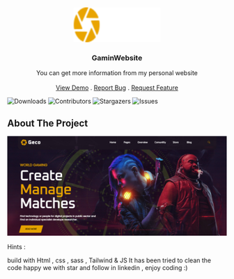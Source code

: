 <br/>
<p align="center">
  <a href="https://arshiafarrokhi.github.io/Gamingweb/">
    <img src="assets/images/logo.png" alt="Logo" width="200" height="80">
  </a>

  <h3 align="center">GaminWebsite</h3>

  <p align="center">
    You can get more information from my personal website
    <br/>
    <br/>
    <a href="https://arshiafarrokhi.github.io/Gamingweb/">View Demo</a>
    .
    <a href="https://arshiafarrokhi.github.io/Gamingweb/issues">Report Bug</a>
    .
    <a href="https://arshiafarrokhi.github.io/Gamingweb/issues">Request Feature</a>
  </p>
</p>

![Downloads](https://img.shields.io/github/downloads/arshiafarrokhi/BitCoinLivePrice/total) ![Contributors](https://img.shields.io/github/contributors/arshiafarrokhi/BitCoinLivePrice?color=dark-green) ![Stargazers](https://img.shields.io/github/stars/arshiafarrokhi/BitCoinLivePrice?style=social) ![Issues](https://img.shields.io/github/issues/arshiafarrokhi/BitCoinLivePrice) 

## About The Project

<img src="assets/images/Untitled.png" alt="about">

Hints :

build with Html , css , sass , Tailwind & JS
It has been tried to clean the code
happy we with star and follow in linkedin , enjoy coding :)
